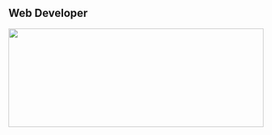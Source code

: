 ## Web Developer

<div align="left">
  <img width="100%" height="195px" src="https://github-readme-stats.vercel.app/api/top-langs/?username=ian-amancio&title_color=ffb300&text_color=ffffff&bg_color=0d1117" />
</div>
